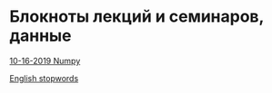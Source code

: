 # Блокноты лекций и семинаров, данные

[10-16-2019 Numpy](https://nbviewer.jupyter.org/github/rogovich/2019_HSE_DPO_Python_for_data_analysis/blob/master/lectures-seminars/10-16-2019_Numpy/10-16-2019_Numpy.ipynb)


[English stopwords](https://gist.githubusercontent.com/sebleier/554280/raw/7e0e4a1ce04c2bb7bd41089c9821dbcf6d0c786c/NLTK's%2520list%2520of%2520english%2520stopwords)
